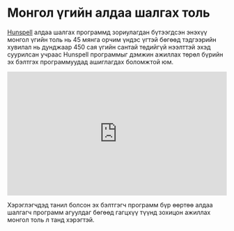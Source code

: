 # Монгол үгийн алдаа шалгах толь

[Hunspell](http://hunspell.github.io/) алдаа шалгах программд зориулагдан бүтээгдсэн энэхүү монгол үгийн толь нь 45 мянга орчим үндэс үгтэй бөгөөд тэдгээрийн хувилал нь дунджаар 450 сая үгийн сантай төдийгүй нээлттэй эхэд суурилсан учраас Hunspell программыг дэмжин ажиллах төрөл бүрийн эх бэлтгэх программуудад ашиглагдах боломжтой юм.

<div style="position: relative; width: 100%; padding-bottom: 56.25%;">
   <iframe src="https://www.youtube.com/embed/N-oRV9TlYrA" frameborder="0" allow="accelerometer; autoplay; clipboard-write; encrypted-media; gyroscope; picture-in-picture" allowfullscreen style="position: absolute; top: 0; left: 0; height: 100%; width: 100%; padding-bottom:20px;"></iframe>
</div>

Хэрэглэгчдэд танил болсон эх бэлтгэгч программ бүр өөртөө алдаа шалгагч программ агуулдаг бөгөөд гагцхүү түүнд зохицон ажиллах монгол толь л танд хэрэгтэй.
